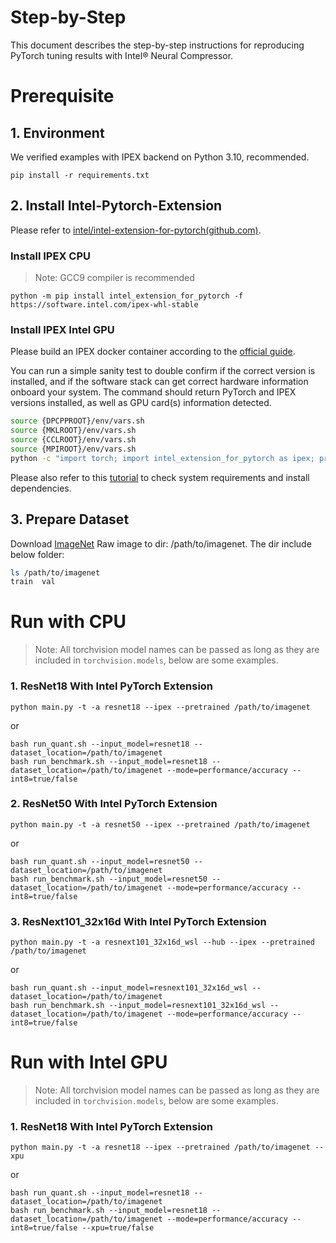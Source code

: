 Step-by-Step
============

This document describes the step-by-step instructions for reproducing PyTorch tuning results with Intel® Neural Compressor.

# Prerequisite

## 1. Environment

We verified examples with IPEX backend on Python 3.10, recommended.

```shell
pip install -r requirements.txt
```

## 2. Install Intel-Pytorch-Extension

Please refer to [intel/intel-extension-for-pytorch(github.com)](https://github.com/intel/intel-extension-for-pytorch).

### Install IPEX CPU

   > Note: GCC9 compiler is recommended

   ```shell
   python -m pip install intel_extension_for_pytorch -f https://software.intel.com/ipex-whl-stable
   ```

### Install IPEX Intel GPU
Please build an IPEX docker container according to the [official guide](https://intel.github.io/intel-extension-for-pytorch/index.html#installation?platform=gpu&version=v2.1.30%2bxpu&os=linux%2fwsl2&package=docker).

You can run a simple sanity test to double confirm if the correct version is installed, and if the software stack can get correct hardware information onboard your system. The command should return PyTorch and IPEX versions installed, as well as GPU card(s) information detected.
```bash
source {DPCPPROOT}/env/vars.sh
source {MKLROOT}/env/vars.sh
source {CCLROOT}/env/vars.sh
source {MPIROOT}/env/vars.sh
python -c "import torch; import intel_extension_for_pytorch as ipex; print(torch.__version__); print(ipex.__version__); [print(f'[{i}]: {torch.xpu.get_device_properties(i)}') for i in range(torch.xpu.device_count())];"
```
Please also refer to this [tutorial](https://intel.github.io/intel-extension-for-pytorch/index.html#installation?platform=gpu&version=v2.1.30%2bxpu&os=linux%2fwsl2&package=conda) to check system requirements and install dependencies.

## 3. Prepare Dataset

Download [ImageNet](http://www.image-net.org/) Raw image to dir: /path/to/imagenet. The dir include below folder:

```bash
ls /path/to/imagenet
train  val
```

# Run with CPU

> Note: All torchvision model names can be passed as long as they are included in `torchvision.models`, below are some examples.

### 1. ResNet18 With Intel PyTorch Extension

```shell
python main.py -t -a resnet18 --ipex --pretrained /path/to/imagenet
```
or
```shell
bash run_quant.sh --input_model=resnet18 --dataset_location=/path/to/imagenet
bash run_benchmark.sh --input_model=resnet18 --dataset_location=/path/to/imagenet --mode=performance/accuracy --int8=true/false
```

### 2. ResNet50 With Intel PyTorch Extension

```shell
python main.py -t -a resnet50 --ipex --pretrained /path/to/imagenet
```
or
```shell
bash run_quant.sh --input_model=resnet50 --dataset_location=/path/to/imagenet
bash run_benchmark.sh --input_model=resnet50 --dataset_location=/path/to/imagenet --mode=performance/accuracy --int8=true/false
```

### 3. ResNext101_32x16d With Intel PyTorch Extension

```shell
python main.py -t -a resnext101_32x16d_wsl --hub --ipex --pretrained /path/to/imagenet
```
or
```shell
bash run_quant.sh --input_model=resnext101_32x16d_wsl --dataset_location=/path/to/imagenet
bash run_benchmark.sh --input_model=resnext101_32x16d_wsl --dataset_location=/path/to/imagenet --mode=performance/accuracy --int8=true/false
```

# Run with Intel GPU

> Note: All torchvision model names can be passed as long as they are included in `torchvision.models`, below are some examples.

### 1. ResNet18 With Intel PyTorch Extension

```shell
python main.py -t -a resnet18 --ipex --pretrained /path/to/imagenet --xpu
```
or
```shell
bash run_quant.sh --input_model=resnet18 --dataset_location=/path/to/imagenet
bash run_benchmark.sh --input_model=resnet18 --dataset_location=/path/to/imagenet --mode=performance/accuracy --int8=true/false --xpu=true/false
```
